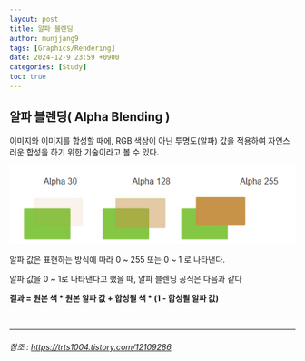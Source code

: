 ```yaml
---
layout: post
title: 알파 블렌딩
author: munjjang9
tags: [Graphics/Rendering]
date: 2024-12-9 23:59 +0900
categories: [Study]
toc: true
---
```


## 알파 블렌딩( Alpha Blending )

이미지와 이미지를 합성할 때에, RGB 색상이 아닌 투명도(알파) 값을 적용하여 자연스러운 합성을 하기 위한 기술이라고 볼 수 있다.

![알파 블렌딩](/assets/images/AlphaBlending.png)

알파 값은 표현하는 방식에 따라 0 ~ 255 또는 0 ~ 1 로 나타낸다.

알파 값을 0 ~ 1로 나타낸다고 했을 때, 알파 블렌딩 공식은 다음과 같다

**결과 = 원본 색 * 원본 알파 값 + 합성될 색 * (1 - 합성될 알파 값)**

<br>

---
###### 참조 : https://trts1004.tistory.com/12109286